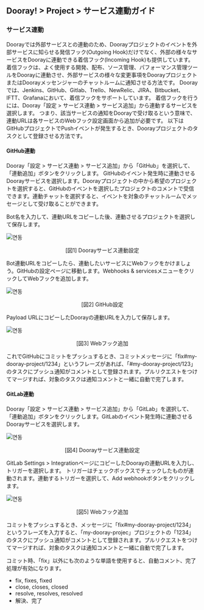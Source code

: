 ## Dooray! > Project > サービス連動ガイド

### サービス連動 
Doorayでは外部サービスとの連動のため、Doorayプロジェクトのイベントを外部サービスに知らせる発信フック(Outgoing Hook)だけでなく、外部の様々なサービスをDoorayに連動できる着信フック(Incoming Hook)も提供しています。着信フックは、よく使用する開発、配布、ソース管理、パフォーマンス管理ツールをDoorayに連動させ、外部サービスの様々な変更事項をDoorayプロジェクトまたはDoorayメッセンジャーのチャットルームに通知させる方法です。 Doorayでは、Jenkins、GitHub、Gitlab、Trello、NewRelic、JIRA、Bitbucket、IFTT、Grafanaにおいて、着信フックをサポートしています。
着信フックを行うには、Dooray「設定 > サービス連動 > サービス追加」から連動するサービスを選択します。 つまり、該当サービスの通知をDoorayで受け取るという意味で、連動URLは各サービスのWebフック設定画面から追加が必要です。 以下はGitHubプロジェクトでPushイベントが発生するとき、Doorayプロジェクトのタスクとして登録させる方法です。

#### GitHub連動
Dooray「設定 > サービス連動 > サービス追加」から「GitHub」を選択して、「連動追加」ボタンをクリックします。 GitHubのイベント発生時に連動させるDoorayサービスを選択します。Doorayプロジェクトの中から希望のプロジェクトを選択すると、GitHubのイベントを選択したプロジェクトのコメントで受信できます。連動チャットを選択すると、イベントを対象のチャットルームでメッセージとして受け取ることができます。

Bot名を入力して、連動URLをコピーした後、連動させるプロジェクトを選択して保存します。 

![연동](http://static.toastoven.net/prod_dooray_project/01_project_integration_jp.png)
<center>[図1] Doorayサービス連動設定</center>

Bot連動URLをコピーしたら、連動したいサービスにWebフックをかけましょう。GitHubの設定ページに移動します。Webhooks & servicesメニューをクリックしてWebフックを追加します。

![연동](http://static.toastoven.net/prod_dooray_project/02_project_integration_jp.png)
<center>[図2] GitHub設定</center>

Payload URLにコピーしたDoorayの連動URLを入力して保存します。

![연동](http://static.toastoven.net/prod_dooray_project/03_project_integration_jp.png)
<center>[図3] Webフック追加</center>

これでGitHubにコミットをプッシュするとき、コミットメッセージに「fix#my-dooray-project/1234」というフレーズがあれば、「#my-dooray-project/123」のタスクにプッシュ通知がコメントとして登録されます。プルリクエストをつけてマージすれば、対象のタスクは通知コメントと一緒に自動で完了します。

#### GitLab連動
Dooray「設定 > サービス連動 > サービス追加」から「GitLab」を選択して、「連動追加」ボタンをクリックします。GitLabのイベント発生時に連動させるDoorayサービスを選択します。

![연동](http://static.toastoven.net/prod_dooray_project/04_project_integration_jp.png)
<center>[図4] Doorayサービス連動設定</center>

GitLab Settings > IntegrationページにコピーしたDoorayの連動URLを入力し、トリガーを選択します。 トリガーはチェックボックスでチェックしたものが連動されます。連動するトリガーを選択して、Add webhookボタンをクリックします。 

![연동](http://static.toastoven.net/prod_dooray_project/05_project_integration_jp.png)
<center>[図5] Webフック追加</center>

コミットをプッシュするとき、メッセージに「fix#my-dooray-project/1234」というフレーズを入力すると、「my-dooray-projec」プロジェクトの「1234」のタスクにプッシュ通知がコメントとして登録されます。プルリクエストをつけてマージすれば、対象のタスクは通知コメントと一緒に自動で完了します。

コミット時、「fix」以外にも次のような単語を使用すると、自動コメント、完了処理が有効になります。
- fix, fixes, fixed
- close, closes, closed
- resolve, resolves, resolved
- 解決、完了
